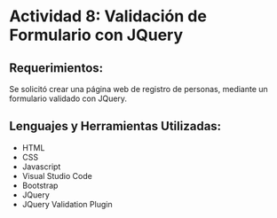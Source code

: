 # Actividad 8: Validación de Formulario con JQuery
## Requerimientos:
Se solicitó crear una página web de registro de personas, mediante un formulario validado con JQuery.

## Lenguajes y Herramientas Utilizadas:
* HTML
* CSS
* Javascript
* Visual Studio Code
* Bootstrap
* JQuery
* JQuery Validation Plugin
